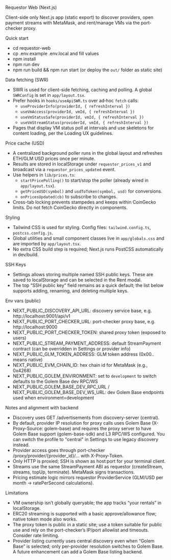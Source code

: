 Requestor Web (Next.js)

Client-side only Next.js app (static export) to discover providers, open payment streams with MetaMask, and rent/manage VMs via the port-checker proxy.

Quick start

- cd requestor-web
- cp .env.example .env.local and fill values
- npm install
- npm run dev
- npm run build && npm run start (or deploy the `out/` folder as static site)

Data fetching (SWR)

- SWR is used for client-side fetching, caching and polling. A global `SWRConfig` is set in `app/layout.tsx`.
- Prefer hooks in `hooks/useApiSWR.ts` over ad‑hoc `fetch` calls:
  - `useProviderInfo(providerId, { refreshInterval })`
  - `useVmAccess(providerId, vmId, { refreshInterval })`
  - `useVmStatusSafe(providerId, vmId, { refreshInterval })`
  - `useVmStreamStatus(providerId, vmId, { refreshInterval })`
- Pages that display VM status poll at intervals and use skeletons for content loading, per the Loading UX guidelines.

Price cache (USD)

- A centralized background poller runs in the global layout and refreshes ETH/GLM USD prices once per minute.
- Results are stored in localStorage under `requestor_prices_v1` and broadcast via a `requestor_prices_updated` event.
- Use helpers in `lib/prices.ts`:
  - `startPricePolling()` to start/stop the poller (already wired in `app/layout.tsx`).
  - `getPriceUSD(symbol)` and `usdToToken(symbol, usd)` for conversions.
  - `onPricesUpdated(cb)` to subscribe to changes.
- Cross-tab locking prevents stampedes and keeps within CoinGecko limits. Do not fetch CoinGecko directly in components.

Styling

- Tailwind CSS is used for styling. Config files: `tailwind.config.ts`, `postcss.config.js`.
- Global utilities and small component classes live in `app/globals.css` and are imported by `app/layout.tsx`.
- No extra CSS build step is required; Next.js runs PostCSS automatically in dev/build.

SSH Keys

- Settings allows storing multiple named SSH public keys. These are saved to localStorage and can be selected in the Rent modal.
- The top “SSH public key” field remains as a quick default; the list below supports adding, renaming, and deleting multiple keys.

Env vars (public)

- NEXT_PUBLIC_DISCOVERY_API_URL: discovery service base, e.g. http://localhost:9001/api/v1
- NEXT_PUBLIC_PORT_CHECKER_URL: port-checker proxy base, e.g. http://localhost:9000
- NEXT_PUBLIC_PORT_CHECKER_TOKEN: shared proxy token (exposed to users)
- NEXT_PUBLIC_STREAM_PAYMENT_ADDRESS: default StreamPayment contract (can be overridden in Settings or provider info)
- NEXT_PUBLIC_GLM_TOKEN_ADDRESS: GLM token address (0x00.. means native)
- NEXT_PUBLIC_EVM_CHAIN_ID: hex chain id for MetaMask (e.g., 0x4268)
- NEXT_PUBLIC_GOLEM_ENVIRONMENT: set to `development` to switch defaults to the Golem Base dev RPC/WS
- NEXT_PUBLIC_GOLEM_BASE_DEV_RPC_URL / NEXT_PUBLIC_GOLEM_BASE_DEV_WS_URL: dev Golem Base endpoints used when environment=development

Notes and alignment with backend

- Discovery uses GET /advertisements from discovery-server (central).
- By default, provider IP resolution for proxy calls uses Golem Base (X-Proxy-Source: golem-base) and requires the proxy server to have Golem Base support (golem-base-sdk) and L3 RPC/WS configured. You can switch the profile to "central" in Settings to use legacy discovery instead.
- Provider access goes through port-checker /proxy/provider/{provider_id}/... with X-Proxy-Token.
- Only HTTP is proxied; SSH is shown as host:port for your terminal client.
- Streams use the same StreamPayment ABI as requestor (createStream, streams, topUp, terminate). MetaMask signs transactions.
- Pricing estimate logic mirrors requestor ProviderService (GLM/USD per month → ratePerSecond calculations).

Limitations

- VM ownership isn’t globally queryable; the app tracks “your rentals” in localStorage.
- ERC20 streaming is supported with a basic approve/allowance flow; native token mode also works.
- The proxy token is public in a static site; use a token suitable for public use and rely on the port-checker’s IP/port allowlist and timeouts. Consider rate limiting.
- Provider listing currently uses central discovery even when “Golem Base” is selected; only per-provider resolution switches to Golem Base. A future enhancement can add a Golem Base listing backend.
